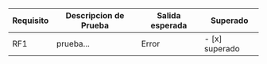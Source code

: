|Requisito | Descripcion de Prueba | Salida esperada | Superado|
|----------|-----------------------|-----------------|---------|
|RF1|prueba...|Error| - [x] superado || - [x] superado
